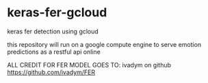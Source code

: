 # keras-fer-gcloud
keras fer detection using gcloud

this repository will run on a google compute engine to serve emotion predictions as a restful api online

ALL CREDIT FOR FER MODEL GOES TO: ivadym on github
https://github.com/ivadym/FER
